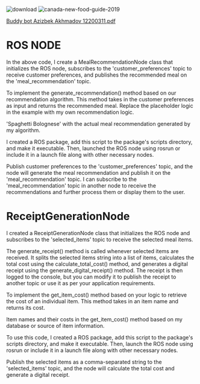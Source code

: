 


![download](https://github.com/Azizbek-Akhmadov/SMS-MS/assets/81019633/ca862022-e55f-425a-b760-74209e4989b3)
![canada-new-food-guide-2019](https://github.com/Azizbek-Akhmadov/SMS-MS/assets/81019633/7e783dc1-470c-4e25-acf8-f334829c83c3)

[Buddy bot Azizbek Akhmadov 12200311.pdf](https://github.com/Azizbek-Akhmadov/SMS-MS/files/11645401/Buddy.bot.Azizbek.Akhmadov.12200311.pdf)


# ROS NODE

In the above code, I create a MealRecommendationNode class that initializes the ROS node, subscribes to the 'customer_preferences' topic to receive customer preferences, and publishes the recommended meal on the 'meal_recommendation' topic.

To implement the generate_recommendation() method based on our recommendation algorithm. This method takes in the customer preferences as input and returns the recommended meal. Replace the placeholder logic in the example with my own recommendation logic.

 'Spaghetti Bolognese' with the actual meal recommendation generated by my algorithm.

I created a ROS package, add this script to the package's scripts directory, and make it executable. Then, launched the ROS node using rosrun or include it in a launch file along with other necessary nodes.

 Publish customer preferences to the 'customer_preferences' topic, and the node will generate the meal recommendation and publish it on the 'meal_recommendation' topic. I can subscribe to the 'meal_recommendation' topic in another node to receive the recommendations and further process them or display them to the user.
 
 # ReceiptGenerationNode
 
 I created a ReceiptGenerationNode class that initializes the ROS node and subscribes to the 'selected_items' topic to receive the selected meal items.

The generate_receipt() method is called whenever selected items are received. It splits the selected items string into a list of items, calculates the total cost using the calculate_total_cost() method, and generates a digital receipt using the generate_digital_receipt() method. The receipt is then logged to the console, but you can modify it to publish the receipt to another topic or use it as per your application requirements.

To implement the get_item_cost() method based on your logic to retrieve the cost of an individual item. This method takes in an item name and returns its cost.

Item names and their costs in the get_item_cost() method based on my database or source of item information.

To use this code, I created a ROS package, add this script to the package's scripts directory, and make it executable. Then, launch the ROS node using rosrun or include it in a launch file along with other necessary nodes.

Publish the selected items as a comma-separated string to the 'selected_items' topic, and the node will calculate the total cost and generate a digital receipt.
